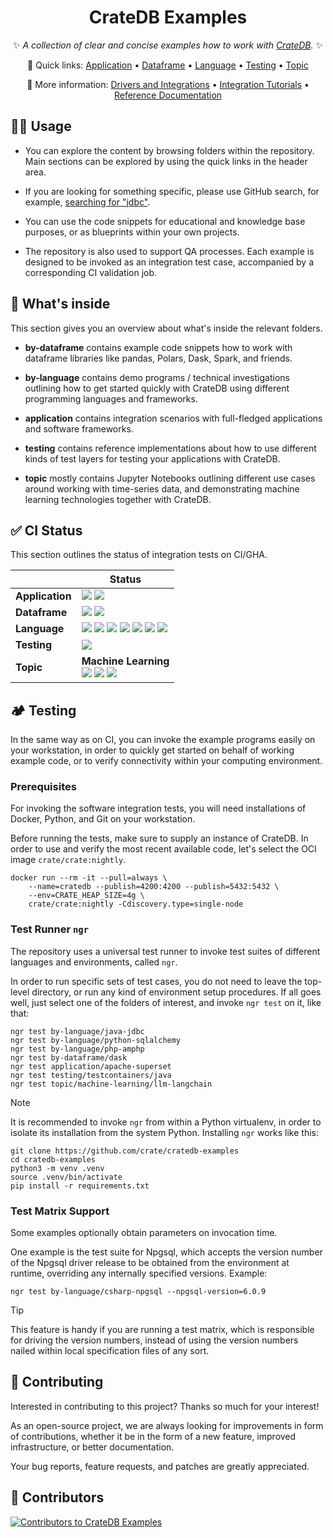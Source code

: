 <div align="center">

# CrateDB Examples

✨ _A collection of clear and concise examples how to work with [CrateDB]._ ✨

🔗 Quick links:
[Application](./application) •
[Dataframe](./by-dataframe) •
[Language](./by-language) •
[Testing](./testing) •
[Topic](./topic)

📖 More information:
[Drivers and Integrations](https://cratedb.com/docs/clients/) •
[Integration Tutorials](https://community.cratedb.com/t/overview-of-cratedb-integration-tutorials/1015) •
[Reference Documentation](https://cratedb.com/docs/crate/reference/)

</div>


## 👨‍💻 Usage

- You can explore the content by browsing folders within the repository.
  Main sections can be explored by using the quick links in the header
  area.

- If you are looking for something specific, please use GitHub search, for
  example, [searching for "jdbc"].

- You can use the code snippets for educational and knowledge base purposes,
  or as blueprints within your own projects.

- The repository is also used to support QA processes. Each example is
  designed to be invoked as an integration test case, accompanied by a
  corresponding CI validation job.


## 🧐 What's inside

This section gives you an overview about what's inside the relevant
folders.

-   **by-dataframe** contains example code snippets how
    to work with dataframe libraries like pandas, Polars, Dask,
    Spark, and friends.

-   **by-language** contains demo programs / technical
    investigations outlining how to get started quickly with CrateDB
    using different programming languages and frameworks.

-   **application** contains integration scenarios with
    full-fledged applications and software frameworks.

-   **testing** contains reference implementations about how to
    use different kinds of test layers for testing your applications
    with CrateDB.

-   **topic** mostly contains Jupyter Notebooks outlining different
    use cases around working with time-series data, and demonstrating
    machine learning technologies together with CrateDB.


## ✅ CI Status

This section outlines the status of integration tests on CI/GHA.

<table>
<thead>
<tr>
<th></th>
<th>Status</th>
</tr>
</thead>

<tbody>

<tr>
<td>
<b>Application</b>
</td>
<td>
<a href="https://github.com/crate/cratedb-examples/actions/workflows/application-apache-kafka-flink.yml">
    <img src="https://github.com/crate/cratedb-examples/actions/workflows/application-apache-kafka-flink.yml/badge.svg" loading="lazy"></a>
<a href="https://github.com/crate/cratedb-examples/actions/workflows/application-apache-superset.yml">
    <img src="https://github.com/crate/cratedb-examples/actions/workflows/application-apache-superset.yml/badge.svg" loading="lazy"></a>
</td>
</tr>

<tr>
<td>
<b>Dataframe</b>
</td>
<td>
<a href="https://github.com/crate/cratedb-examples/actions/workflows/dataframe-dask.yml">
    <img src="https://github.com/crate/cratedb-examples/actions/workflows/dataframe-dask.yml/badge.svg" loading="lazy"></a>
<a href="https://github.com/crate/cratedb-examples/actions/workflows/dataframe-pandas.yml">
    <img src="https://github.com/crate/cratedb-examples/actions/workflows/dataframe-pandas.yml/badge.svg" loading="lazy"></a>
</td>
</tr>

<tr>
<td>
<b>Language</b>
</td>
<td>
<a href="https://github.com/crate/cratedb-examples/actions/workflows/lang-npgsql.yml">
      <img src="https://github.com/crate/cratedb-examples/actions/workflows/lang-npgsql.yml/badge.svg" loading="lazy"></a>
<a href="https://github.com/crate/cratedb-examples/actions/workflows/lang-java-jooq.yml">
      <img src="https://github.com/crate/cratedb-examples/actions/workflows/lang-java-jooq.yml/badge.svg" loading="lazy"></a>
<a href="https://github.com/crate/cratedb-examples/actions/workflows/lang-java-maven.yml">
      <img src="https://github.com/crate/cratedb-examples/actions/workflows/lang-java-maven.yml/badge.svg" loading="lazy"></a>
<a href="https://github.com/crate/cratedb-examples/actions/workflows/lang-php-amphp.yml">
      <img src="https://github.com/crate/cratedb-examples/actions/workflows/lang-php-amphp.yml/badge.svg" loading="lazy"></a>
<a href="https://github.com/crate/cratedb-examples/actions/workflows/lang-php-pdo.yml">
      <img src="https://github.com/crate/cratedb-examples/actions/workflows/lang-php-pdo.yml/badge.svg" loading="lazy"></a>
<a href="https://github.com/crate/cratedb-examples/actions/workflows/lang-python-sqlalchemy.yml">
      <img src="https://github.com/crate/cratedb-examples/actions/workflows/lang-python-sqlalchemy.yml/badge.svg" loading="lazy"></a>
<a href="https://github.com/crate/cratedb-examples/actions/workflows/lang-ruby.yml">
      <img src="https://github.com/crate/cratedb-examples/actions/workflows/lang-ruby.yml/badge.svg" loading="lazy"></a>
</td>
</tr>

<tr>
<td>
<b>Testing</b>
</td>
<td>
<a href="https://github.com/crate/cratedb-examples/actions/workflows/testing-testcontainers-java.yml">
    <img src="https://github.com/crate/cratedb-examples/actions/workflows/testing-testcontainers-java.yml/badge.svg" loading="lazy"></a>
</td>
</tr>

<tr>
<td>
<b>Topic</b>
</td>
<td>
<b>Machine Learning</b>
<br>
<a href="https://github.com/crate/cratedb-examples/actions/workflows/ml-automl.yml">
    <img src="https://github.com/crate/cratedb-examples/actions/workflows/ml-automl.yml/badge.svg" loading="lazy"></a>
<a href="https://github.com/crate/cratedb-examples/actions/workflows/ml-langchain.yml">
    <img src="https://github.com/crate/cratedb-examples/actions/workflows/ml-langchain.yml/badge.svg" loading="lazy"></a>
<a href="https://github.com/crate/cratedb-examples/actions/workflows/ml-mlflow.yml">
    <img src="https://github.com/crate/cratedb-examples/actions/workflows/ml-mlflow.yml/badge.svg" loading="lazy"></a>
</td>
</tr>

</tbody>
</table>


## 🏕️ Testing

In the same way as on CI, you can invoke the example programs easily on your
workstation, in order to quickly get started on behalf of working example code,
or to verify connectivity within your computing environment.

### Prerequisites

For invoking the software integration tests, you will need installations of
Docker, Python, and Git on your workstation.

Before running the tests, make sure to supply an instance of CrateDB. In order
to use and verify the most recent available code, let's select the OCI image
`crate/crate:nightly`.

```shell
docker run --rm -it --pull=always \
    --name=cratedb --publish=4200:4200 --publish=5432:5432 \
    --env=CRATE_HEAP_SIZE=4g \
    crate/crate:nightly -Cdiscovery.type=single-node
```

### Test Runner `ngr`

The repository uses a universal test runner to invoke test suites of
different languages and environments, called `ngr`.

In order to run specific sets of test cases, you do not need to leave
the top-level directory, or run any kind of environment setup procedures.
If all goes well, just select one of the folders of interest, and invoke
`ngr test` on it, like that:

    ngr test by-language/java-jdbc
    ngr test by-language/python-sqlalchemy
    ngr test by-language/php-amphp
    ngr test by-dataframe/dask
    ngr test application/apache-superset
    ngr test testing/testcontainers/java
    ngr test topic/machine-learning/llm-langchain

> [!NOTE]
> It is recommended to invoke `ngr` from within a Python virtualenv,
> in order to isolate its installation from the system Python.
> Installing `ngr` works like this:
> ```shell
> git clone https://github.com/crate/cratedb-examples
> cd cratedb-examples
> python3 -m venv .venv
> source .venv/bin/activate
> pip install -r requirements.txt
> ```

### Test Matrix Support

Some examples optionally obtain parameters on invocation time.

One example is the test suite for Npgsql, which accepts the version number of
the Npgsql driver release to be obtained from the environment at runtime,
overriding any internally specified versions. Example:

    ngr test by-language/csharp-npgsql --npgsql-version=6.0.9

> [!TIP]
> This feature is handy if you are running a test matrix, which is
> responsible for driving the version numbers, instead of using the
> version numbers nailed within local specification files of any sort.


## 💁 Contributing

Interested in contributing to this project? Thanks so much for your interest! 

As an open-source project, we are always looking for improvements in form of
contributions, whether it be in the form of a new feature, improved
infrastructure, or better documentation.

Your bug reports, feature requests, and patches are greatly appreciated.


## 🌟 Contributors

[![Contributors to CrateDB Examples](https://contrib.rocks/image?repo=crate/cratedb-examples)](https://github.com/crate/cratedb-examples/graphs/contributors)


[CrateDB]: https://github.com/crate/crate
[searching for "jdbc"]: https://github.com/search?q=repo%3Acrate%2Fcratedb-examples+jdbc
